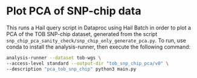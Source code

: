 # Plot PCA of SNP-chip data

This runs a Hail query script in Dataproc using Hail Batch in order to plot a PCA of the TOB SNP-chip dataset, generated from the script `snp_chip_pca_sanity_check/snp_chip_only_generate_pca.py`. To run, use conda to install the analysis-runner, then execute the following command:

```sh
analysis-runner --dataset tob-wgs \
--access-level standard --output-dir "tob_snp_chip_pca/v0" \
--description "pca_tob_snp_chip" python3 main.py
```
